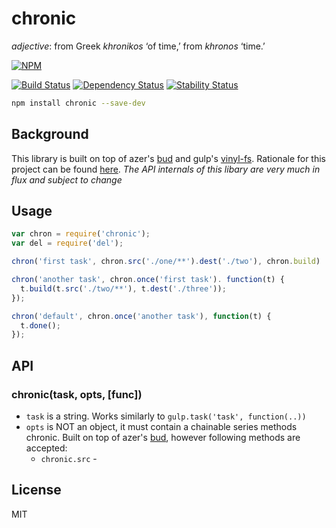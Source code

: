 # chronic 

*adjective*: from Greek *khronikos* ‘of time,’ from *khronos* ‘time.’

[![NPM](https://nodei.co/npm/chronic.png)](https://nodei.co/npm/chronic/)

[![Build Status](https://img.shields.io/travis/codingalchemy/chronic.svg?style=flat-square)](https://travis-ci.org/codingalchemy/chronic)
[![Dependency Status](https://img.shields.io/david/codingalchemy/chronic.svg?style=flat-square)](https://david-dm.org/codingalchemy/chronic)
[![Stability Status](https://img.shields.io/badge/stability-unstable-orange.svg?style=flat-square)](https://github.com/dominictarr/stability#experimental)

```bash
npm install chronic --save-dev
```

## Background

This library is built on top of azer's [bud](https://github.com/azer/bud) and gulp's [vinyl-fs](https://github.com/wearefractal/vinyl-fs). Rationale for this project can be found [here](https://github.com/codingalchemy/chronic/blob/master/RATIONALE.md).
*The API internals of this libary are very much in flux and subject to change*


## Usage

``` js
var chron = require('chronic');
var del = require('del');

chron('first task', chron.src('./one/**').dest('./two'), chron.build)

chron('another task', chron.once('first task'). function(t) {
  t.build(t.src('./two/**'), t.dest('./three'));
});

chron('default', chron.once('another task'), function(t) {
  t.done();
});


```

## API

### chronic(task, opts, [func])

- `task` is a string. Works similarly to `gulp.task('task', function(..))`
- `opts` is NOT an object, it must contain a chainable series methods chronic. Built on top of azer's [bud](https://github.com/azer/bud#running-tests-and-restarting-when-files-change), however following methods are accepted:
  - `chronic.src` -



## License

MIT